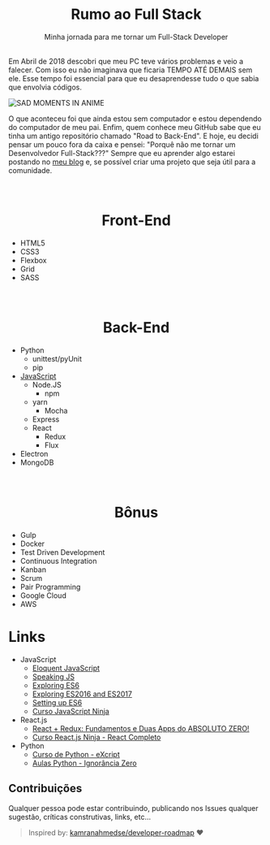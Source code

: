 <h1 align="center">
  <br>
   	Rumo ao Full Stack
  <br>
</h1>
<p align="center">Minha jornada para me tornar um Full-Stack Developer</p>
<br>
Em Abril de 2018 descobri que meu PC teve vários problemas e veio a falecer. Com isso eu não imaginava que ficaria TEMPO ATÉ DEMAIS sem ele. Esse tempo foi essencial para que eu desaprendesse tudo o que sabia que envolvia códigos. 

![SAD MOMENTS IN ANIME](https://i.imgur.com/nt73gAb.png)

O que aconteceu foi que ainda estou sem computador e estou dependendo do computador de meu pai. Enfim, quem conhece meu GitHub sabe que eu tinha um antigo repositório chamado "Road to Back-End". E hoje, eu decidi pensar um pouco fora da caixa e pensei: "Porquê não me tornar um Desenvolvedor Full-Stack???"
Sempre que eu aprender algo estarei postando no [meu blog](https://gkal19.github.io) e, se possível criar uma projeto que seja útil para a comunidade.

<h1 align="center">
  <br>
   	Front-End
  <br>
</h1>

*  HTML5
*  CSS3
  * Flexbox
  * Grid
  * SASS

<h1 align="center">
  <br>
   	Back-End
  <br>
</h1>

* Python
	*  unittest/pyUnit
	*  pip
*  [JavaScript](https://github.com/gkal19/curso-javascript-ninja)
	* Node.JS
		*  npm
    *  yarn
		*  Mocha
    *  Express
	* React
		*  Redux
		*  Flux
  * Electron
*  MongoDB    

<h1 align="center">
  <br>
   	Bônus
  <br>
</h1>

*  Gulp
*  Docker
*  Test Driven Development
*  Continuous Integration
*  Kanban
*  Scrum
*  Pair Programming
*  Google Cloud
*  AWS

# Links
* JavaScript
 	- [Eloquent JavaScript](http://braziljs.github.io/eloquente-javascript)
	- [Speaking JS](http://speakingjs.com/es5/index.html)
 	- [Exploring ES6](http://exploringjs.com/es6/index.html)
 	- [Exploring ES2016 and ES2017](http://exploringjs.com/es2016-es2017/)
 	- [Setting up ES6](https://leanpub.com/setting-up-es6/read)
	- [Curso JavaScript Ninja](https://www.udemy.com/curso-javascript-ninja/)
* React.js
 	- [React + Redux: Fundamentos e Duas Apps do ABSOLUTO ZERO! ](https://www.udemy.com/react-redux-pt/)
	- [Curso React.js Ninja - React Completo](https://www.udemy.com/curso-reactjs-ninja/)
* Python
    - [Curso de Python - eXcript](https://www.youtube.com/watch?v=j94IGZmwtYI&list=PLesCEcYj003QxPQ4vTXkt22-E11aQvoVj)
    - [Aulas Python - Ignorância Zero](https://www.youtube.com/watch?v=lJjR906426o&list=PLfCKf0-awunOu2WyLe2pSD2fXUo795xRe)

## Contribuições
Qualquer pessoa pode estar contribuindo, publicando nos Issues qualquer sugestão, críticas construtivas, links, etc...

> Inspired by: [kamranahmedse/developer-roadmap](https://github.com/kamranahmedse/developer-roadmap#-introduction) :heart:
